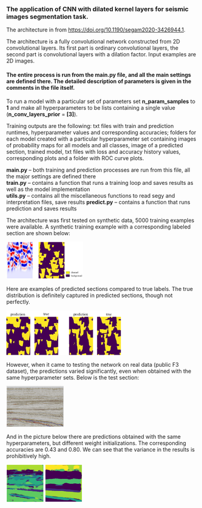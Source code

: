 ### The application of CNN with dilated kernel layers for seismic images segmentation task.

The architecture in from https://doi.org/10.1190/segam2020-3426944.1.

The architecture is a fully convolutional network constructed from 2D convolutional layers. Its first part is ordinary convolutional layers, the second part is convolutional layers with a dilation factor. Input examples are 2D images.

#### The entire process is run from the main.py file, and all the main settings are defined there. The detailed description of parameters is given in the comments in the file itself.

To run a model with a particular set of parameters set **n_param_samples** to **1** and make all hyperparameters to be lists containing a single value (**n_conv_layers_prior** = **[3]**).

Training outputs are the following: txt files with train and prediction runtimes, hyperparameter values and corresponding accuracies; folders for each model created with a particular hyperparameter set containing images of probability maps for all models and all classes, image of a predicted section, trained model, txt files with loss and accuracy history values, corresponding plots and a folder with ROC curve plots.

**main.py** – both training and prediction processes are run from this file, all the major settings are defined there  
**train.py** – contains a function that runs a training loop and saves results as well as the model implementation  
**utils.py** – contains all the miscellaneous functions to read segy and interpretation files, save results 
**predict.py** – contains a function that runs prediction and saves results

The architecture was first tested on synthetic data, 5000 training examples were available. A synthetic training example with a corresponding labeled section are shown below:

<img src="readme_images/synthetic_data_example.png" width="40%" height="40%">

Here are examples of predicted sections compared to true labels. The true distribution is definitely captured in predicted sections, though not perfectly.

<img src="readme_images/dilated_synthetic_prediction.png" width="60%" height="45%">

However, when it came to testing the network on real data (public F3 dataset), the predictions varied significantly, even when obtained with the same hyperparameter sets.
Below is the test section:

<img src="readme_images/dilated_test_seismic.png" width="30%" height="30%">

And in the picture below there are predictions obtained with the same hyperparameters, but different weight initializations. The corresponding accuracies are 0.43 and 0.80. We can see that the variance in the results is prohibitively high.

<img src="readme_images/dilated_f3_prediction.png" width="200" height="100">
